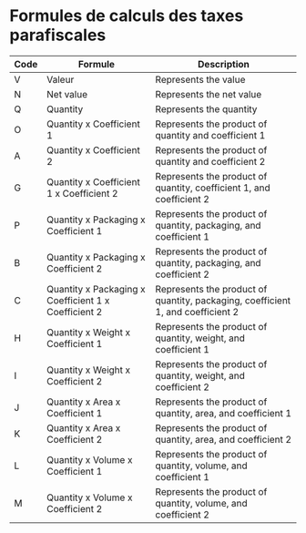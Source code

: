 # Formules de calculs des taxes parafiscales






| Code | Formule | Description |
|------|---------|-------------|
| V    | Valeur  | Represents the value |
| N    | Net value | Represents the net value |
| Q    | Quantity | Represents the quantity |
| O    | Quantity x Coefficient 1 | Represents the product of quantity and coefficient 1 |
| A    | Quantity x Coefficient 2 | Represents the product of quantity and coefficient 2 |
| G    | Quantity x Coefficient 1 x Coefficient 2 | Represents the product of quantity, coefficient 1, and coefficient 2 |
| P    | Quantity x Packaging x Coefficient 1 | Represents the product of quantity, packaging, and coefficient 1 |
| B    | Quantity x Packaging x Coefficient 2 | Represents the product of quantity, packaging, and coefficient 2 |
| C    | Quantity x Packaging x Coefficient 1 x Coefficient 2 | Represents the product of quantity, packaging, coefficient 1, and coefficient 2 |
| H    | Quantity x Weight x Coefficient 1 | Represents the product of quantity, weight, and coefficient 1 |
| I    | Quantity x Weight x Coefficient 2 | Represents the product of quantity, weight, and coefficient 2 |
| J    | Quantity x Area x Coefficient 1 | Represents the product of quantity, area, and coefficient 1 |
| K    | Quantity x Area x Coefficient 2 | Represents the product of quantity, area, and coefficient 2 |
| L    | Quantity x Volume x Coefficient 1 | Represents the product of quantity, volume, and coefficient 1 |
| M    | Quantity x Volume x Coefficient 2 | Represents the product of quantity, volume, and coefficient 2 |